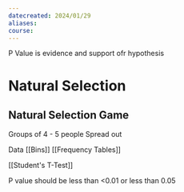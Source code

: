 ```yaml
---
datecreated: 2024/01/29
aliases: 
course:
---
```

P Value is evidence and support ofr hypothesis

# Natural Selection

## Natural Selection Game

Groups of 4 - 5 people
Spread out

Data [[Bins]]
[[Frequency Tables]]

[[Student's T-Test]]

P value should be less than <0.01
or less than 0.05

